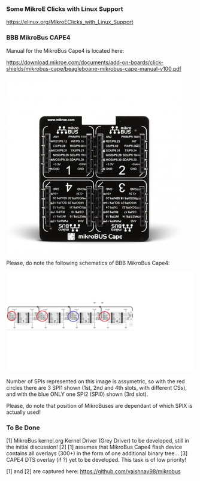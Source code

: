 ### Some MikroE Clicks with Linux Support

https://elinux.org/MikroEClicks_with_Linux_Support

### BBB MikroBus CAPE4

Manual for the MikroBus Cape4 is located here:

https://download.mikroe.com/documents/add-on-boards/click-shields/mikrobus-cape/beagleboane-mikrobus-cape-manual-v100.pdf

![](../Images/beaglebone-mikrobus-cape.jpg)

Please, do note the following schematics of BBB MikroBus Cape4:

![](../Images/Cape4-SPI1-SPI2.jpg)

Number of SPIs represented on this image is assymetric, so with the red circles there
are 3 SPI1 shown (1st, 2nd and 4th slots, with different CSs), and with the blue ONLY
one SPI2 (SPI0) shown (3rd slot).

Please, do note that position of MikroBuses are dependant of which SPIX is actually used!

### To Be Done

[1] MikroBus kernel.org Kernel Driver (Grey Driver) to be developed, still in the initial discussion!
[2] [1] assumes that MikroBus Cape4 flash device contains all overlays (300+) in the form of one additional binary tree...
[3] CAPE4 DTS overlay (if ?) yet to be developed. This task is of low priority!

[1] and [2] are captured here:
https://github.com/vaishnav98/mikrobus
